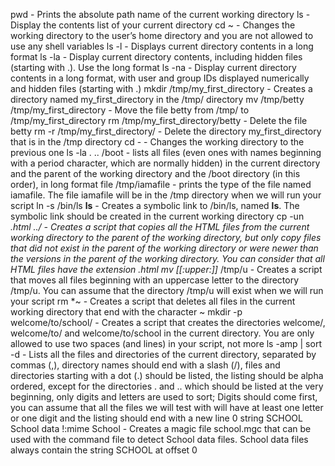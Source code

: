 pwd - Prints the absolute path name of the current working directory
ls - Display the contents list of your current directory
cd ~ - Changes the working directory to the user’s home directory and you are not allowed to use any shell variables
ls -l - Displays current directory contents in a long format
ls -la - Display current directory contents, including hidden files (starting with .). Use the long format
ls -na - Display current directory contents in a long format, with user and group IDs displayed numerically and hidden files (starting with .)
mkdir /tmp/my_first_directory - Creates a directory named my_first_directory in the /tmp/ directory
mv /tmp/betty /tmp/my_first_directory - Move the file betty from /tmp/ to /tmp/my_first_directory
rm /tmp/my_first_directory/betty - Delete the file betty
rm -r /tmp/my_first_directory/ - Delete the directory my_first_directory that is in the /tmp directory
cd - - Changes the working directory to the previous one
ls -la . .. /boot - lists all files (even ones with names beginning with a period character, which are normally hidden) in the current directory and the parent of the working directory and the /boot directory (in this order), in long format
file /tmp/iamafile - prints the type of the file named iamafile. The file iamafile will be in the /tmp directory when we will run your script
ln -s /bin/ls __ls__ - Creates a symbolic link to /bin/ls, named __ls__. The symbolic link should be created in the current working directory
cp -un *.html ../ - Creates a script that copies all the HTML files from the current working directory to the parent of the working directory, but only copy files that did not exist in the parent of the working directory or were newer than the versions in the parent of the working directory. You can consider that all HTML files have the extension .html
mv [[:upper:]]* /tmp/u - Creates a script that moves all files beginning with an uppercase letter to the directory /tmp/u. You can assume that the directory /tmp/u will exist when we will run your script
rm *~ - Creates a script that deletes all files in the current working directory that end with the character ~
mkdir -p welcome/to/school/ - Creates a script that creates the directories welcome/, welcome/to/ and welcome/to/school in the current directory. You are only allowed to use two spaces (and lines) in your script, not more
ls -amp | sort -d - Lists all the files and directories of the current directory, separated by commas (,), directory names should end with a slash (/), files and directories starting with a dot (.) should be listed, the listing should be alpha ordered, except for the directories . and .. which should be listed at the very beginning, only digits and letters are used to sort; Digits should come first, you can assume that all the files we will test with will have at least one letter or one digit and the listing should end with a new line
0 string SCHOOL School data !:mime School - Creates a magic file school.mgc that can be used with the command file to detect School data files. School data files always contain the string SCHOOL at offset 0
